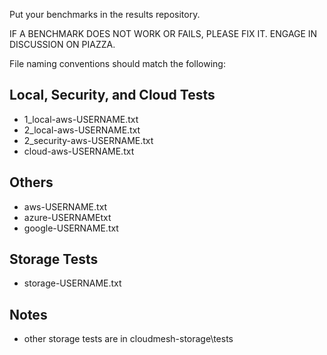 Put your benchmarks in the results repository.

IF A BENCHMARK DOES NOT WORK OR FAILS, PLEASE FIX IT.
ENGAGE IN DISCUSSION ON PIAZZA.

File naming conventions should match the following:

## Local, Security, and Cloud Tests
- 1_local-aws-USERNAME.txt
- 2_local-aws-USERNAME.txt
- 2_security-aws-USERNAME.txt
- cloud-aws-USERNAME.txt

## Others

- aws-USERNAME.txt
- azure-USERNAMEtxt
- google-USERNAME.txt

## Storage Tests

- storage-USERNAME.txt

## Notes

- other storage tests are in cloudmesh-storage\tests
